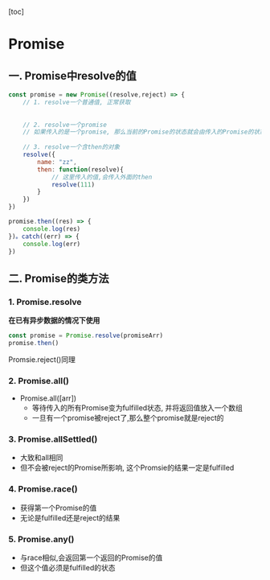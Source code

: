 [toc]

# Promise

## 一. Promise中resolve的值

```js
const promise = new Promise((resolve,reject) => {
    // 1. resolve一个普通值, 正常获取
    
    
    // 2. resolve一个promise
    // 如果传入的是一个promise, 那么当前的Promise的状态就会由传入的Promise的状态决定, 只有传入的Promise resolve了, 当前Promise才会resolve
    
    // 3. resolve一个含then的对象
    resolve({
        name: "zz",
        then: function(resolve){
            // 这里传入的值,会传入外面的then
            resolve(111)
        }
    })
})

promise.then((res) => {
    console.log(res)
})。catch((err) => {
    console.log(err)
})
```



## 二. Promise的类方法

### 1. Promise.resolve

**在已有异步数据的情况下使用**

```js
const promise = Promise.resolve(promiseArr)
promise.then()
```

Promsie.reject()同理



### 2. Promise.all()

- Promise.all([arr])
  - 等待传入的所有Promise变为fulfilled状态, 并将返回值放入一个数组
  - 一旦有一个promise被reject了,那么整个promise就是reject的



### 3. Promise.allSettled()

- 大致和all相同
- 但不会被reject的Promise所影响, 这个Promsie的结果一定是fulfilled



### 4. Promise.race()

- 获得第一个Promise的值
- 无论是fulfilled还是reject的结果



### 5. Promise.any()

- 与race相似,会返回第一个返回的Promise的值
- 但这个值必须是fulfilled的状态
